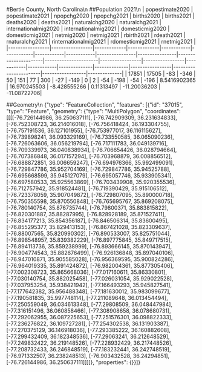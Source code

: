 #Bertie County, North Carolina\n
##Population 2021\n
| popestimate2020 | popestimate2021 | npopchg2020 | npopchg2021 | births2020 | births2021 | deaths2020 | deaths2021 | naturalchg2020 | naturalchg2021 | internationalmig2020 | internationalmig2021 | domesticmig2020 | domesticmig2021 | netmig2020 | netmig2021 |  rbirth2021  |  rdeath2021  | rnaturalchg2021 | rinternationalmig2021 | rdomesticmig2021 | rnetmig2021  |
|-----------------|-----------------|-------------|-------------|------------|------------|------------|------------|----------------|----------------|----------------------|----------------------|-----------------|-----------------|------------|------------|--------------|--------------|-----------------|-----------------------|------------------|--------------|
| 17851           | 17505           | -83         | -346        | 50         | 151        | 77         | 300        | -27            | -149           | 0                    | 2                    | -54             | -198            | -54        | -196       | 8.5416902365 | 16.970245503 | -8.428555266    | 0.11313497            | -11.20036203     | -11.08722706|

##Geometry\n
{"type": "FeatureCollection", "features": [{"id": "37015", "type": "Feature", "geometry": {"type": "MultiPolygon", "coordinates": [[[[-76.726144986, 36.250637111], [-76.742909309, 36.231634833], [-76.752308723, 36.214016018], [-76.756418424, 36.193304755], [-76.757191536, 36.127101955], [-76.753977017, 36.116115627], [-76.739898241, 36.093329169], [-76.733550585, 36.065090236], [-76.726063606, 36.056219794], [-76.717111783, 36.049139716], [-76.709339973, 36.040838934], [-76.706654426, 36.028794664], [-76.707386848, 36.017157294], [-76.703968879, 36.008856512], [-76.688872851, 36.006659247], [-76.694976366, 35.992499091], [-76.729847786, 35.952704169], [-76.729847786, 35.94525788], [-76.695668599, 35.945127079], [-76.695057746, 35.933905341], [-76.697580533, 35.925563869], [-76.703439908, 35.920355536], [-76.712757942, 35.918524481], [-76.719390429, 35.915106512], [-76.723378059, 35.907049872], [-76.729807095, 35.890000718], [-76.750355598, 35.870550848], [-76.765695767, 35.869208075], [-76.780140754, 35.876735744], [-76.79800371, 35.883815822], [-76.820301887, 35.88287995], [-76.828928189, 35.871527411], [-76.834177213, 35.854356187], [-76.846506314, 35.83600495], [-76.855295377, 35.829413153], [-76.867421028, 35.823309637], [-76.88007565, 35.820990302], [-76.890533007, 35.825751044], [-76.898548957, 35.839382229], [-76.897775845, 35.849717515], [-76.894113736, 35.859238999], [-76.893666145, 35.870143947], [-76.904774543, 35.882676499], [-76.926136848, 35.897040106], [-76.947010871, 35.905585028], [-76.956369595, 35.900824286], [-76.964019335, 35.891424872], [-76.982004361, 35.877305406], [-77.002308723, 35.865668036], [-77.017160611, 35.86330801], [-77.030140754, 35.882025458], [-77.026031054, 35.929022528], [-77.037953254, 35.938421942], [-77.166493293, 35.945827541], [-77.177642382, 35.956488348], [-77.181630012, 35.983099677], [-77.190581835, 35.997748114], [-77.211089648, 36.013454494], [-77.250559049, 36.034613348], [-77.29808509, 36.048447984], [-77.316151496, 36.060858466], [-77.308908658, 36.078680731], [-77.292062955, 36.087225653], [-77.251576301, 36.098822333], [-77.236276822, 36.109727281], [-77.254302538, 36.131903387], [-77.270375129, 36.146918036], [-77.293385222, 36.160882608], [-77.299432409, 36.182348536], [-77.29063241, 36.212648529], [-77.249832422, 36.219148526], [-77.228932429, 36.217448526], [-77.208732433, 36.246848519], [-77.183232441, 36.242748519], [-76.971332507, 36.238248513], [-76.903432528, 36.24294851], [-76.726144986, 36.250637111]]]]}, "properties": {}}]}
